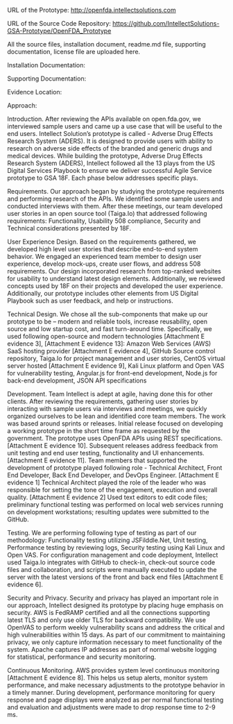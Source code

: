 URL of the Prototype: http://openfda.intellectsolutions.com 

URL of the Source Code Repository: https://github.com/IntellectSolutions-GSA-Prototype/OpenFDA_Prototype 

All the source files, installation document, readme.md file, supporting documentation, license file are uploaded here.

Installation Documentation: 

Supporting Documentation: 

Evidence Location: 

Approach:

Introduction. After reviewing the APIs available on open.fda.gov, we interviewed sample users and came up a use case that will be useful to the end users. Intellect Solution’s prototype is called - Adverse Drug Effects Research System (ADERS). It is designed to provide users with ability to research on adverse side effects of the branded and generic drugs and medical devices. While building the prototype, Adverse Drug Effects Research System (ADERS), Intellect followed all the 13 plays from the US Digital Services Playbook to ensure we deliver successful Agile Service prototype to GSA 18F. Each phase below addresses specific plays.

Requirements. Our approach began by studying the prototype requirements and performing research of the APIs. We identified some sample users and conducted interviews with them. After these meetings, our team developed user stories in an open source tool (Taiga.Io) that addressed following requirements: Functionality, Usability 508 compliance, Security and Technical considerations presented by 18F.

User Experience Design. Based on the requirements gathered, we developed high level user stories that describe end-to-end system behavior. We engaged an experienced team member to design user experience, develop mock-ups, create user flows, and address 508 requirements. Our design incorporated research from top-ranked websites for usability to understand latest design elements. Additionally, we reviewed concepts used by 18F on their projects and developed the user experience. Additionally, our prototype includes other elements from US Digital Playbook such as user feedback, and help or instructions.

Technical Design. We chose all the sub-components that make up our prototype to be – modern and reliable tools, increase reusability, open source and low startup cost, and fast turn-around time.
Specifically, we used following open-source and modern technologies [Attachment E evidence 3], [Attachment E evidence 13]: Amazon Web Services (AWS) SaaS hosting provider [Attachment E evidence 4], GitHub Source control repository, Taiga.Io for project management and user stories, CentOS virtual server hosted [Attachment E evidence 9], Kali Linux platform and Open VAS for vulnerability testing, Angular.js for front-end development, Node.js for back-end development, JSON API specifications

Development. Team Intellect is adept at agile, having done this for other clients. After reviewing the requirements, gathering user stories by interacting with sample users via interviews and meetings, we quickly organized ourselves to be lean and identified core team members. The work was based around sprints or releases. Initial release focused on developing a working prototype in the short time frame as requested by the government. The prototype uses OpenFDA APIs using REST specifications. [Attachment E evidence 10]. Subsequent releases address feedback from unit testing and end user testing, functionality and UI enhancements. [Attachment E evidence 11]. Team members that supported the development of prototype played following role - Technical Architect, Front End Developer, Back End Developer, and DevOps Engineer. [Attachment E evidence 1] Technical Architect played the role of the leader who was responsible for setting the tone of the engagement, execution and overall quality. [Attachment E evidence 2] Used text editors to edit code files; preliminary functional testing was performed on local web services running on development workstations; resulting updates were submitted to the GitHub.

Testing. We are performing following type of testing as part of our methodology: Functionality testing utilizing JSFilddle.Net, Unit testing, Performance testing by reviewing logs, Security testing using Kali Linux and Open VAS.
For configuration management and code deployment, Intellect used Taiga.Io integrates with GitHub to check-in, check-out source code files and collaboration, and scripts were manually executed to update the server with the latest versions of the front and back end files [Attachment E evidence 6].

Security and Privacy. Security and privacy has played an important role in our approach, Intellect designed its prototype by placing huge emphasis on security. AWS is FedRAMP certified and all the connections supporting latest TLS and only use older TLS for backward compatibility. We use OpenVAS to perform weekly vulnerability scans and address the critical and high vulnerabilities within 15 days. As part of our commitment to maintaining privacy, we only capture information necessary to meet functionality of the system. Apache captures IP addresses as part of normal website logging for statistical, performance and security monitoring.

Continuous Monitoring. AWS provides system level continuous monitoring [Attachment E evidence 8]. This helps us setup alerts, monitor system performance, and make necessary adjustments to the prototype behavior in a timely manner. During development, performance monitoring for query response and page displays were analyzed as per normal functional testing and evaluation and adjustments were made to drop response time to 2-9 ms.
